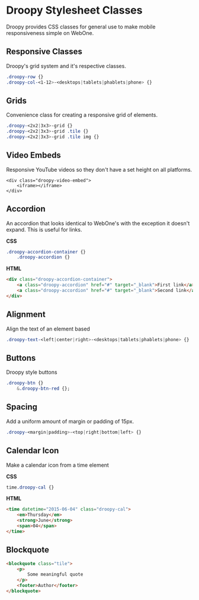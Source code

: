 # Droopy Stylesheet Classes

Droopy provides CSS classes for general use to make mobile responsiveness simple on WebOne.

## Responsive Classes

Droopy's grid system and it's respective classes.

```css
.droopy-row {}
.droopy-col-<1-12>-<desktops|tablets|phablets|phone> {}
```

## Grids

Convenience class for creating a responsive grid of elements.

```css
.droopy-<2x2|3x3>-grid {}
.droopy-<2x2|3x3>-grid .tile {}
.droopy-<2x2|3x3>-grid .tile img {}
```

## Video Embeds

Responsive YouTube videos so they don't have a set height on all platforms.

```
<div class="droopy-video-embed">
    <iframe></iframe>
</div>
```

## Accordion

An accordion that looks identical to WebOne's with the exception it doesn't expand. This is useful for links.

**CSS**

```css
.droopy-accordion-container {}
    .droopy-accordion {}
```

**HTML**

```html
<div class="droopy-accordion-container">
	<a class="droopy-accordion" href="#" target="_blank">First link</a>
	<a class="droopy-accordion" href="#" target="_blank">Second link</a>
</div>
```

## Alignment

Align the text of an element based

```css
.droopy-text-<left|center|right>-<desktops|tablets|phablets|phone> {}
```

## Buttons

Droopy style buttons

```css
.droopy-btn {}
    &.droopy-btn-red {};
```

## Spacing

Add a uniform amount of margin or padding of 15px.

```css
.droopy-<margin|padding>-<top|right|bottom|left> {}
```

## Calendar Icon

Make a calendar icon from a time element

**CSS**

```css
time.droopy-cal {}
```

**HTML**

```html
<time datetime="2015-06-04" class="droopy-cal">
    <em>Thursday</em>
    <strong>June</strong>
    <span>04</span>
</time>
```

## Blockquote

```html
<blockquote class="tile">
    <p>
        Some meaningful quote
    </p>
    <footer>Author</footer>
</blockquote>
```